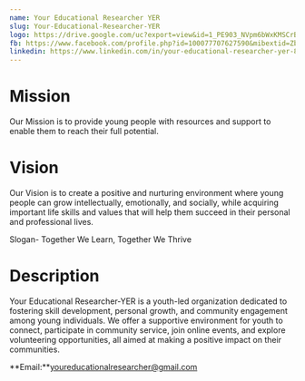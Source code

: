 ```yaml
---
name: Your Educational Researcher YER
slug: Your-Educational-Researcher-YER
logo: https://drive.google.com/uc?export=view&id=1_PE903_NVpm6bWxKMSCrBoLCei6yBAi6
fb: https://www.facebook.com/profile.php?id=100077707627590&mibextid=ZbWKwL/
linkedin: https://www.linkedin.com/in/your-educational-researcher-yer-84ab06285/
---
```


# Mission

Our Mission is to provide young people with resources and support to enable them to reach their full potential.

# Vision

Our Vision is to create a positive and nurturing environment where young people can grow intellectually, emotionally, and socially, while acquiring important life skills and values that will help them succeed in their personal and professional lives.

Slogan- Together We Learn, Together We Thrive

# Description

Your Educational Researcher-YER is a youth-led organization dedicated to fostering skill development, personal growth, and community engagement among young individuals. We offer a supportive environment for youth to connect, participate in community service, join online events, and explore volunteering opportunities, all aimed at making a positive impact on their communities.

**Email:**youreducationalresearcher@gmail.com

